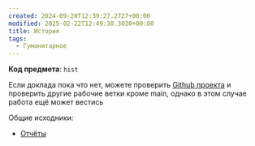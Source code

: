 ```yaml
---
created: 2024-09-20T12:39:27.2727+00:00
modified: 2025-02-22T12:49:30.3030+00:00
title: История
tags:
  - Гуманитарное
---
```

**Код предмета**: `hist`

Если доклада пока что нет, можете проверить [Github проекта](https://github.com/IAmProgrammist/lab_materials) и проверить другие рабочие ветки кроме main, однако в этом случае работа ещё может вестись 

Общие исходники:
- [Отчёты](https://github.com/IAmProgrammist/lab_materials/tree/main/%D0%98%D1%81%D1%82%D0%BE%D1%80%D0%B8%D1%8F)